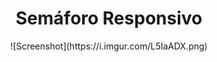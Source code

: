 <h1 align="center">Semáforo Responsivo</h1>

<div align="center">![Screenshot](https://i.imgur.com/L5IaADX.png) </div>
